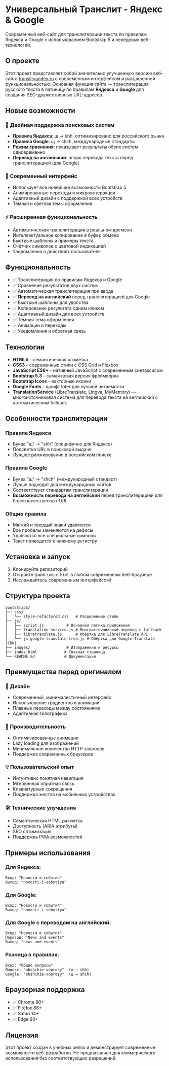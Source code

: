 # Универсальный Транслит - Яндекс & Google

Современный веб-сайт для транслитерации текста по правилам Яндекса и Google с использованием Bootstrap 5 и передовых веб-технологий.

## О проекте

Этот проект представляет собой значительно улучшенную версию веб-сайта [translityandex.ru](https://www.translityandex.ru/) с современным интерфейсом и расширенной функциональностью. Основная функция сайта — транслитерация русского текста в латиницу по правилам **Яндекса** и **Google** для создания SEO-дружественных URL-адресов.

## Новые возможности

### 🎯 Двойная поддержка поисковых систем
- **Правила Яндекса**: щ → shh, оптимизировано для российского рынка
- **Правила Google**: щ → shch, международные стандарты
- **Режим сравнения**: показывает результаты обеих систем одновременно
- **Перевод на английский**: опция перевода текста перед транслитерацией (для Google)

### 🎨 Современный интерфейс
- Использует все новейшие возможности Bootstrap 5
- Анимированные переходы и микроинтеракции
- Адаптивный дизайн с поддержкой всех устройств
- Тёмная и светлая темы оформления

### ⚡ Расширенная функциональность
- Автоматическая транслитерация в реальном времени
- Интеллектуальное копирование в буфер обмена
- Быстрые шаблоны и примеры текста
- Счётчик символов с цветовой индикацией
- Уведомления о действиях пользователя

## Функциональность

- ✅ Транслитерация по правилам Яндекса и Google
- ✅ Сравнение результатов двух систем
- ✅ Автоматическая транслитерация при вводе
- ✅ **Перевод на английский** перед транслитерацией для Google
- ✅ Быстрые шаблоны для удобства
- ✅ Копирование результата одним кликом
- ✅ Адаптивный дизайн для всех устройств
- ✅ Тёмная тема оформления
- ✅ Анимации и переходы
- ✅ Уведомления и обратная связь

## Технологии

- **HTML5** - семантическая разметка
- **CSS3** - современные стили с CSS Grid и Flexbox
- **JavaScript ES6+** - нативный JavaScript с современным синтаксисом
- **Bootstrap 5.3** - самая новая версия фреймворка
- **Bootstrap Icons** - векторные иконки
- **Google Fonts** - шрифт Inter для лучшей читаемости
- **TranslationService** (LibreTranslate, Lingva, MyMemory) — многоисточниковая система для перевода текста на английский с автоматическим fallback

## Особенности транслитерации

### Правила Яндекса
- Буква "щ" → "shh" (специфично для Яндекса)
- Подсветка URL в поисковой выдаче
- Лучшее ранжирование в российском поиске

### Правила Google
- Буква "щ" → "shch" (международный стандарт)
- Лучше подходит для международных сайтов
- Соответствует стандартам транслитерации
- **Возможность перевода на английский** перед транслитерацией для более качественных URL

### Общие правила
- Мягкий и твердый знаки удаляются
- Все пробелы заменяются на дефисы
- Удаляются все специальные символы
- Текст приводится к нижнему регистру

## Установка и запуск

1. Клонируйте репозиторий
2. Откройте файл `index.html` в любом современном веб-браузере
3. Наслаждайтесь современным интерфейсом!

## Структура проекта

```
bootstrap5/
├── css/
│   └── style-refactored.css   # Расширенные стили
├── js/
│   ├── script.js          # Основная логика приложения
│   ├── translation-service.js # Многоисточниковый перевод с fallback
│   ├── libretranslate.js      # Обёртка для LibreTranslate API
│   └── js-google-translate-free.js # Обёртка для Google Translate (CDN)
├── images/                # Изображения и ресурсы
├── index.html            # Главная страница
└── README.md             # Документация
```

## Преимущества перед оригиналом

### 🎨 Дизайн
- Современный, минималистичный интерфейс
- Использование градиентов и анимаций
- Плавные переходы между состояниями
- Адаптивная типографика

### 🚀 Производительность
- Оптимизированные анимации
- Lazy loading для изображений
- Минимальное количество HTTP запросов
- Поддержка современных браузеров

### 💡 Пользовательский опыт
- Интуитивно понятная навигация
- Мгновенная обратная связь
- Клавиатурные сокращения
- Поддержка жестов на мобильных устройствах

### 🛠 Технические улучшения
- Семантическая HTML разметка
- Доступность (ARIA атрибуты)
- SEO оптимизация
- Поддержка PWA возможностей

## Примеры использования

### Для Яндекса:
```
Вход: "Новости и события"
Выход: "novosti-i-sobytiya"
```

### Для Google:
```
Вход: "Новости и события" 
Выход: "novosti-i-sobytiya"
```

### Для Google с переводом на английский:
```
Вход: "Новости и события" 
Перевод: "News and events"
Выход: "news-and-events"
```

### Разница в правилах:
```
Вход: "Общие вопросы"
Яндекс: "obshchie-voprosy"  (щ → shh)
Google: "obshchie-voprosy"  (щ → shch)
```

## Браузерная поддержка

- ✅ Chrome 90+
- ✅ Firefox 88+
- ✅ Safari 14+
- ✅ Edge 90+

## Лицензия

Этот проект создан в учебных целях и демонстрирует современные возможности веб-разработки. Не предназначен для коммерческого использования без соответствующих разрешений.
